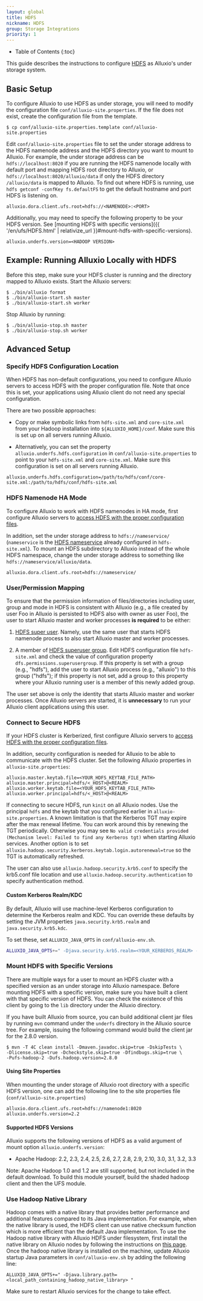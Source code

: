 ```yaml
---
layout: global
title: HDFS
nickname: HDFS
group: Storage Integrations
priority: 1
---
```


* Table of Contents
{:toc}

This guide describes the instructions to configure
[HDFS](https://hadoop.apache.org/docs/stable/hadoop-project-dist/hadoop-hdfs/HdfsUserGuide.html)
as Alluxio's under storage system.

## Basic Setup

To configure Alluxio to use HDFS as under storage, you will need to modify the configuration
file `conf/alluxio-site.properties`.
If the file does not exist, create the configuration file from the template.

```console
$ cp conf/alluxio-site.properties.template conf/alluxio-site.properties
```

Edit `conf/alluxio-site.properties` file to set the under storage address to the HDFS namenode
address and the HDFS directory you want to mount to Alluxio. For example, the under storage address
can be `hdfs://localhost:8020` if you are running the HDFS namenode locally with default port and
mapping HDFS root directory to Alluxio, or `hdfs://localhost:8020/alluxio/data` if only the HDFS
directory `/alluxio/data` is mapped to Alluxio.
To find out where HDFS is running, use `hdfs getconf -confKey fs.defaultFS` to get the default hostname
and port HDFS is listening on.

```
alluxio.dora.client.ufs.root=hdfs://<NAMENODE>:<PORT>
```

Additionally, you may need to specify the following property to be your HDFS version.
See [mounting HDFS with specific versions]({{ '/en/ufs/HDFS.html' | relativize_url }}#mount-hdfs-with-specific-versions).
```
alluxio.underfs.version=<HADOOP VERSION>
```

## Example: Running Alluxio Locally with HDFS

Before this step, make sure your HDFS cluster is running and the directory mapped to Alluxio
exists. Start the Alluxio servers:

```console
$ ./bin/alluxio format
$ ./bin/alluxio-start.sh master
$ ./bin/alluxio-start.sh worker
```

Stop Alluxio by running:

```console
$ ./bin/alluxio-stop.sh master
$ ./bin/alluxio-stop.sh worker
```

## Advanced Setup

### Specify HDFS Configuration Location

When HDFS has non-default configurations, you need to configure Alluxio servers to
access HDFS with the proper configuration file.
Note that once this is set, your applications using
Alluxio client do not need any special configuration.

There are two possible approaches:

- Copy or make symbolic links from `hdfs-site.xml` and
`core-site.xml` from your Hadoop installation into `${ALLUXIO_HOME}/conf`. Make sure
this is set up on all servers running Alluxio.

- Alternatively, you can
set the property `alluxio.underfs.hdfs.configuration` in
`conf/alluxio-site.properties` to point to your `hdfs-site.xml` and `core-site.xml`.
Make sure this configuration is set on all servers running Alluxio.

```
alluxio.underfs.hdfs.configuration=/path/to/hdfs/conf/core-site.xml:/path/to/hdfs/conf/hdfs-site.xml
```

### HDFS Namenode HA Mode

To configure Alluxio to work with HDFS namenodes in HA mode, first configure Alluxio servers to [access HDFS with the proper configuration files](#specify-hdfs-configuration-location).

In addition, set the under storage address to `hdfs://nameservice/` (`nameservice` is 
the [HDFS nameservice](https://hadoop.apache.org/docs/r3.3.1/hadoop-project-dist/hadoop-hdfs/HDFSHighAvailabilityWithQJM.html#Configuration_details)
already configured in `hdfs-site.xml`). To mount an HDFS subdirectory to Alluxio instead
of the whole HDFS namespace, change the under storage address to something like
`hdfs://nameservice/alluxio/data`.

```
alluxio.dora.client.ufs.root=hdfs://nameservice/
```

### User/Permission Mapping

To ensure that the permission information of files/directories including user, group and mode in
HDFS is consistent with Alluxio (e.g., a file created by user Foo in Alluxio is persisted to
HDFS also with owner as user Foo), the user to start Alluxio master and worker processes
**is required** to be either:

1. [HDFS super user](http://hadoop.apache.org/docs/r3.3.1/hadoop-project-dist/hadoop-hdfs/HdfsPermissionsGuide.html#The_Super-User).
Namely, use the same user that starts HDFS namenode process to also start Alluxio master and
worker processes.

2. A member of [HDFS superuser group](http://hadoop.apache.org/docs/r3.3.1/hadoop-project-dist/hadoop-hdfs/HdfsPermissionsGuide.html#Configuration_Parameters).
Edit HDFS configuration file `hdfs-site.xml` and check the value of configuration property
`dfs.permissions.superusergroup`. If this property is set with a group (e.g., "hdfs"), add the
user to start Alluxio process (e.g., "alluxio") to this group ("hdfs"); if this property is not
set, add a group to this property where your Alluxio running user is a member of this newly added
group.

The user set above is only the identity that starts Alluxio master and worker
processes. Once Alluxio servers are started, it is **unnecessary** to run your Alluxio client
applications using this user.

### Connect to Secure HDFS

If your HDFS cluster is Kerberized, first configure Alluxio servers to [access HDFS with the proper configuration files](#specify-hdfs-configuration-location).

In addition, security configuration is needed for Alluxio to be able to
communicate with the HDFS cluster. Set the following Alluxio properties in `alluxio-site.properties`:

```properties
alluxio.master.keytab.file=<YOUR_HDFS_KEYTAB_FILE_PATH>
alluxio.master.principal=hdfs/<_HOST>@<REALM>
alluxio.worker.keytab.file=<YOUR_HDFS_KEYTAB_FILE_PATH>
alluxio.worker.principal=hdfs/<_HOST>@<REALM>
```

If connecting to secure HDFS, run `kinit` on all Alluxio nodes.
Use the principal `hdfs` and the keytab that you configured earlier in `alluxio-site.properties`.
A known limitation is that the Kerberos TGT may expire after
the max renewal lifetime. You can work around this by renewing the TGT periodically. Otherwise you
may see `No valid credentials provided (Mechanism level: Failed to find any Kerberos tgt)`
when starting Alluxio services. Another option is to set `alluxio.hadoop.security.kerberos.keytab.login.autorenewal=true`
so the TGT is automatically refreshed.

The user can also use `alluxio.hadoop.security.krb5.conf` to specify the krb5.conf file location
and use `alluxio.hadoop.security.authentication` to specify authentication method.

#### Custom Kerberos Realm/KDC

By default, Alluxio will use machine-level Kerberos configuration to determine the Kerberos realm
and KDC. You can override these defaults by setting the JVM properties
`java.security.krb5.realm` and `java.security.krb5.kdc`.

To set these, set `ALLUXIO_JAVA_OPTS` in `conf/alluxio-env.sh`.

```bash
ALLUXIO_JAVA_OPTS+=" -Djava.security.krb5.realm=<YOUR_KERBEROS_REALM> -Djava.security.krb5.kdc=<YOUR_KERBEROS_KDC_ADDRESS>"
```

### Mount HDFS with Specific Versions

There are multiple ways for a user to mount an HDFS cluster with a specified version as an under storage into Alluxio namespace.
Before mounting HDFS with a specific version, make sure you have built a client with that specific version of HDFS.
You can check the existence of this client by going to the `lib` directory under the Alluxio directory.

If you have built Alluxio from source, you can build additional client jar files by running `mvn` command under the `underfs` directory in the Alluxio source tree. 
For example, issuing the following command would build the client jar for the 2.8.0 version.

```console
$ mvn -T 4C clean install -Dmaven.javadoc.skip=true -DskipTests \
-Dlicense.skip=true -Dcheckstyle.skip=true -Dfindbugs.skip=true \
-Pufs-hadoop-2 -Dufs.hadoop.version=2.8.0
```

#### Using Site Properties

When mounting the under storage of Alluxio root directory with a specific HDFS version, one can add the
following line to the site properties file (`conf/alluxio-site.properties`)

```
alluxio.dora.client.ufs.root=hdfs://namenode1:8020
alluxio.underfs.version=2.2
```

#### Supported HDFS Versions

Alluxio supports the following versions of HDFS as a valid argument of mount option `alluxio.underfs.version`:

- Apache Hadoop: 2.2, 2.3, 2.4, 2.5, 2.6, 2.7, 2.8, 2.9, 2.10, 3.0, 3.1, 3.2, 3.3

Note: Apache Hadoop 1.0 and 1.2 are still supported, but not included in the default download.
To build this module yourself, build the shaded hadoop client and then the UFS module.

### Use Hadoop Native Library

Hadoop comes with a native library that provides better performance and additional features compared to its Java implementation.
For example, when the native library is used, the HDFS client can use native checksum function which is more efficient than the default Java implementation.
To use the Hadoop native library with Alluxio HDFS under filesystem, first install the native library on Alluxio nodes by following the
instructions on [this page](https://hadoop.apache.org/docs/current/hadoop-project-dist/hadoop-common/NativeLibraries.html).
Once the hadoop native library is installed on the machine, update Alluxio startup Java parameters in `conf/alluxio-env.sh` by adding the following line:

```
ALLUXIO_JAVA_OPTS+=" -Djava.library.path=<local_path_containing_hadoop_native_library> "
```

Make sure to restart Alluxio services for the change to take effect.
